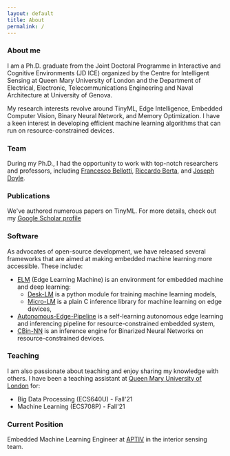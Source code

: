 ```yaml
---
layout: default
title: About
permalink: /
---
```

### About me
<div align="left"> I am a Ph.D. graduate from the Joint Doctoral Programme in Interactive and Cognitive Environments (JD ICE) organized by the Centre for Intelligent Sensing at Queen Mary University of London and the Department of Electrical, Electronic, Telecommunications Engineering and Naval Architecture at University of Genova. 

My research interests revolve around TinyML, Edge Intelligence, Embedded Computer Vision, Binary Neural Network, and Memory Optimization. I have a keen interest in developing efficient machine learning algorithms that can run on resource-constrained devices. </div>

### Team
During my Ph.D., I had the opportunity to work with top-notch researchers and professors, including [Francesco Bellotti](http://phd-jdice.diten.unige.it/index.php/team/board-members/item/19-francesco-bellotti), [Riccardo Berta](https://about.me/riccardo.berta), and [Joseph Doyle](http://eecs.qmul.ac.uk/profiles/doylejoseph.html).

### Publications
We've authored numerous papers on TinyML. For more details, check out my <a href="https://scholar.google.com/citations?user=x3TEgPQAAAAJ&hl=en">Google Scholar profile</a>

### Software
As advocates of open-source development, we have released several frameworks that are aimed at making embedded machine learning more accessible. These include:

* [ELM](https://github.com/Edge-Learning-Machine) (Edge Learning Machine) is an environment for embedded machine and deep learning:
  - [Desk-LM](https://github.com/Edge-Learning-Machine/Desk-LM) is a python module for training machine learning models,
  - [Micro-LM](https://github.com/Edge-Learning-Machine/Micro-LM) is a plain C inference library for machine learning on edge devices,
* [Autonomous-Edge-Pipeline](https://github.com/Edge-Learning-Machine/Autonomous-Edge-Pipeline) is a self-learning autonomous edge learning and inferencing pipeline for resource-constrained embedded system,
* [CBin-NN](https://edge-learning-machine.github.io/CBin-NN/) is an inference engine for Binarized Neural Networks on resource-constrained devices.

### Teaching
I am also passionate about teaching and enjoy sharing my knowledge with others. I have been a teaching assistant at [Queen Mary University of London](https://www.qmul.ac.uk/) for:
- Big Data Processing (ECS640U) - Fall'21
- Machine Learning (ECS708P) - Fall'21

### Current Position
Embedded Machine Learning Engineer at [APTIV](https://www.aptiv.com/) in the interior sensing team.
